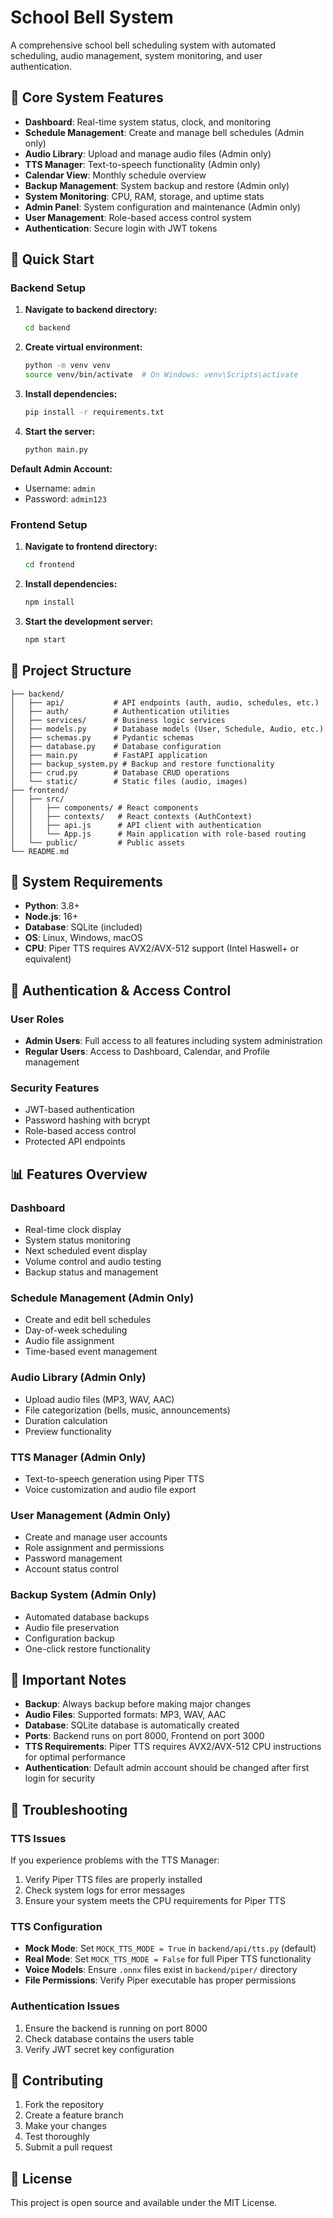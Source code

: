 # School Bell System

A comprehensive school bell scheduling system with automated scheduling, audio management, system monitoring, and user authentication.

## 🎵 **Core System Features**

- **Dashboard**: Real-time system status, clock, and monitoring
- **Schedule Management**: Create and manage bell schedules (Admin only)
- **Audio Library**: Upload and manage audio files (Admin only)
- **TTS Manager**: Text-to-speech functionality (Admin only)
- **Calendar View**: Monthly schedule overview
- **Backup Management**: System backup and restore (Admin only)
- **System Monitoring**: CPU, RAM, storage, and uptime stats
- **Admin Panel**: System configuration and maintenance (Admin only)
- **User Management**: Role-based access control system
- **Authentication**: Secure login with JWT tokens

## 🚀 **Quick Start**

### **Backend Setup**

1. **Navigate to backend directory:**
   ```bash
   cd backend
   ```

2. **Create virtual environment:**
   ```bash
   python -m venv venv
   source venv/bin/activate  # On Windows: venv\Scripts\activate
   ```

3. **Install dependencies:**
   ```bash
   pip install -r requirements.txt
   ```

4. **Start the server:**
   ```bash
   python main.py
   ```

**Default Admin Account:**
- Username: `admin`
- Password: `admin123`

### **Frontend Setup**

1. **Navigate to frontend directory:**
   ```bash
   cd frontend
   ```

2. **Install dependencies:**
   ```bash
   npm install
   ```

3. **Start the development server:**
   ```bash
   npm start
   ```

## 📁 **Project Structure**

```
├── backend/
│   ├── api/           # API endpoints (auth, audio, schedules, etc.)
│   ├── auth/          # Authentication utilities
│   ├── services/      # Business logic services
│   ├── models.py      # Database models (User, Schedule, Audio, etc.)
│   ├── schemas.py     # Pydantic schemas
│   ├── database.py    # Database configuration
│   ├── main.py        # FastAPI application
│   ├── backup_system.py # Backup and restore functionality
│   ├── crud.py        # Database CRUD operations
│   └── static/        # Static files (audio, images)
├── frontend/
│   ├── src/
│   │   ├── components/ # React components
│   │   ├── contexts/   # React contexts (AuthContext)
│   │   ├── api.js      # API client with authentication
│   │   └── App.js      # Main application with role-based routing
│   └── public/         # Public assets
└── README.md
```

## 🔧 **System Requirements**

- **Python**: 3.8+
- **Node.js**: 16+
- **Database**: SQLite (included)
- **OS**: Linux, Windows, macOS
- **CPU**: Piper TTS requires AVX2/AVX-512 support (Intel Haswell+ or equivalent)

## 🔐 **Authentication & Access Control**

### **User Roles**
- **Admin Users**: Full access to all features including system administration
- **Regular Users**: Access to Dashboard, Calendar, and Profile management

### **Security Features**
- JWT-based authentication
- Password hashing with bcrypt
- Role-based access control
- Protected API endpoints

## 📊 **Features Overview**

### **Dashboard**
- Real-time clock display
- System status monitoring
- Next scheduled event display
- Volume control and audio testing
- Backup status and management

### **Schedule Management** (Admin Only)
- Create and edit bell schedules
- Day-of-week scheduling
- Audio file assignment
- Time-based event management

### **Audio Library** (Admin Only)
- Upload audio files (MP3, WAV, AAC)
- File categorization (bells, music, announcements)
- Duration calculation
- Preview functionality

### **TTS Manager** (Admin Only)
- Text-to-speech generation using Piper TTS
- Voice customization and audio file export

### **User Management** (Admin Only)
- Create and manage user accounts
- Role assignment and permissions
- Password management
- Account status control

### **Backup System** (Admin Only)
- Automated database backups
- Audio file preservation
- Configuration backup
- One-click restore functionality

## 🚨 **Important Notes**

- **Backup**: Always backup before making major changes
- **Audio Files**: Supported formats: MP3, WAV, AAC
- **Database**: SQLite database is automatically created
- **Ports**: Backend runs on port 8000, Frontend on port 3000
- **TTS Requirements**: Piper TTS requires AVX2/AVX-512 CPU instructions for optimal performance
- **Authentication**: Default admin account should be changed after first login for security

## 🔧 **Troubleshooting**

### **TTS Issues**
If you experience problems with the TTS Manager:
1. Verify Piper TTS files are properly installed
2. Check system logs for error messages
3. Ensure your system meets the CPU requirements for Piper TTS

### **TTS Configuration**
- **Mock Mode**: Set `MOCK_TTS_MODE = True` in `backend/api/tts.py` (default)
- **Real Mode**: Set `MOCK_TTS_MODE = False` for full Piper TTS functionality
- **Voice Models**: Ensure `.onnx` files exist in `backend/piper/` directory
- **File Permissions**: Verify Piper executable has proper permissions

### **Authentication Issues**
1. Ensure the backend is running on port 8000
2. Check database contains the users table
3. Verify JWT secret key configuration

## 🤝 **Contributing**

1. Fork the repository
2. Create a feature branch
3. Make your changes
4. Test thoroughly
5. Submit a pull request

## 📄 **License**

This project is open source and available under the MIT License.

